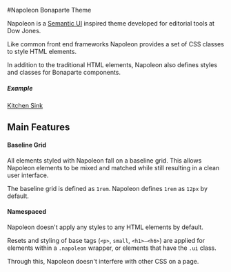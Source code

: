 #Napoleon Bonaparte Theme

Napoleon is a [Semantic UI](http://semantic-ui.com/) inspired theme developed for editorial tools at Dow Jones.

Like common front end frameworks Napoleon provides a set of CSS classes to style HTML elements.

In addition to the traditional HTML elements, Napoleon also defines styles and classes for Bonaparte components.

##### Example

[Kitchen Sink](http://bonaparte.github.io/theme-napoleon/examples/kitchen-sink.html)

## Main Features

#### Baseline Grid

All elements styled with Napoleon fall on a baseline grid. This allows Napoleon elements to be mixed and matched while still resulting in a clean user interface.

The baseline grid is defined as `1rem`. Napoleon defines `1rem` as `12px` by default.

#### Namespaced

Napoleon doesn't apply any styles to any HTML elements by default.

Resets and styling of base tags (`<p>`, `small`, `<h1>–<h6>`) are applied for elements within a `.napoleon` wrapper, or elements that have the `.ui` class.

Through this, Napoleon doesn't interfere with other CSS on a page.

